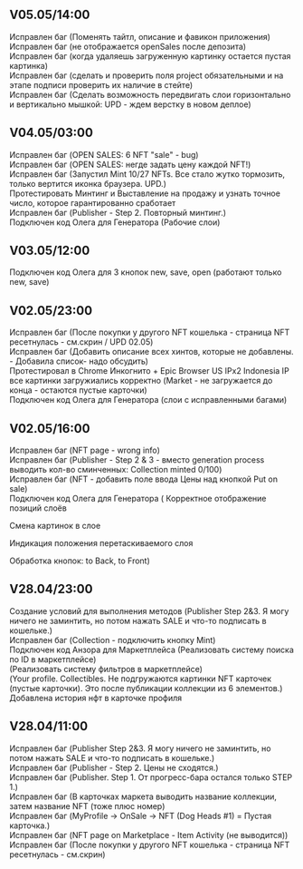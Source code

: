 ## V05.05/14:00

Исправлен баг (Поменять тайтл, описание и фавикон приложения) <br/>
Исправлен баг (не отображается openSales после депозита) <br/>
Исправлен баг (когда удаляешь загруженную картинку остается пустая картинка) <br/>
Исправлен баг (сделать и проверить поля project обязательными и на этапе подписи проверить их наличие в стейте) <br/>
Исправлен баг (Сделать возможность передвигать слои горизонтально и вертикально мышкой: UPD - ждем верстку в новом деплое) <br/>

## V04.05/03:00

Исправлен баг (OPEN SALES: 6 NFT "sale" - bug) <br/>
Исправлен баг (OPEN SALES: негде задать цену каждой NFT!) <br/>
Исправлен баг (Запустил Mint 10/27 NFTs. Все стало жутко тормозить, только вертится иконка браузера. UPD.) <br/>
Протестировать Минтинг и Выставление на продажу и узнать точное число, которое гарантированно сработает <br/>
Исправлен баг (Publisher - Step 2. Повторный минтинг.) <br/>
Подключен код Олега для Генератора (Рабочие слои) <br/>

## V03.05/12:00

Подключен код Олега для 3 кнопок new, save, open (работают только new, save)<br/>

## V02.05/23:00

Исправлен баг (После покупки у другого NFT кошелька - страница NFT ресетнулась - см.скрин / UPD 02.05) <br/>
Исправлен баг (Добавить описание всех хинтов, которые не добавлены. - Добавила список- надо обсудить) <br/>
Протестировал в Chrome Инкогнито + Epic Browser US IPx2 Indonesia IP все картинки загружиались корректно (Market - не загружается до конца - остаются пустые карточки) <br/>
Подключен код Олега для Генератора (слои  с исправленными багами)<br/>

## V02.05/16:00

Исправлен баг (NFT page - wrong info) <br/>
Исправлен баг (Publisher - Step 2 & 3 - вместо generation process выводить кол-во сминченных: Collection minted 0/100) <br/>
Исправлен баг (NFT - добавить поле ввода Цены над кнопкой Put on sale) <br/>
Подключен код Олега для Генератора (
Корректное отображение позиций слоёв

Смена картинок в слое

Индикация положения перетаскиваемого слоя

Обработка кнопок: to Back, to Front) <br/>

## V28.04/23:00

Создание условий для выполнения методов (Publisher Step 2&3. Я могу ничего не заминтить, но потом нажать SALE и что-то подписать в кошельке.) <br/>
Исправлен баг (Collection - подключить кнопку Mint) <br/>
Подключен код Анзора для Маркетплейса (Реализовать систему поиска по ID в маркетплейсе) <br/>(Реализовать систему фильтров в маркетплейсе) <br/>
(Your profile. Collectibles. Не подгружаются картинки NFT карточек (пустые карточки). Это после публикации коллекции из 6 элементов.) <br/>
Добавлена история нфт в карточке профиля <br/>

## V28.04/11:00

Исправлен баг (Publisher Step 2&3. Я могу ничего не заминтить, но потом нажать SALE и что-то подписать в кошельке.) <br/>
Исправлен баг (Publisher - Step 2. Цены не сходятся.) <br/>
Исправлен баг (Publisher. Step 1. От прогресс-бара остался только STEP 1.) <br/>
Исправлен баг (В карточках маркета выводить название коллекции, затем название NFT (тоже плюс номер) <br/>
Исправлен баг (MyProfile -> OnSale -> NFT (Dog Heads #1) = Пустая карточка.) <br/>
Исправлен баг (NFT page on Marketplace - Item Activity (не выводится)) <br/>
Исправлен баг (После покупки у другого NFT кошелька - страница NFT ресетнулась - см.скрин) <br/>
